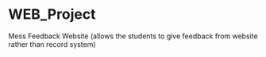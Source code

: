 # WEB_Project
Mess Feedback Website (allows the students to give feedback from website rather than record system)
